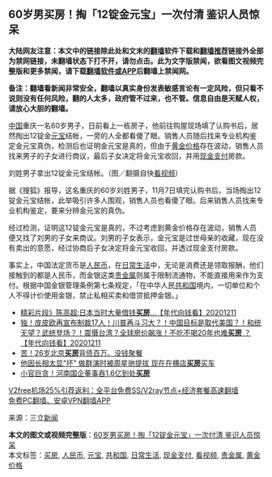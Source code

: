  <h2>60岁男买房！掏「12锭金元宝」一次付清 鉴识人员惊呆</h2> <p class="notice"><b>大陆网友注意：本文中的链接除此处和文末的<a href="https://github.com/bannedbook/fanqiang" >翻墙</a>软件下载和<a href="https://github.com/killgcd/justmysocks/blob/master/README.md">翻墙推荐</a>链接外全部为禁网链接，未翻墙状态下打不开，请勿点击。此为文字版禁闻，欲看图文视频完整版和更多禁闻，请下载<a href="https://github.com/bannedbook/fanqiang">翻墙软件或APP</a>后翻墙上禁闻网。</p><p>备注：翻墙看新闻非常安全，翻墙以真实身份发表敏感言论有一定风险，但只看不说则没有任何风险，翻的人太多，政府管不过来，也不管。信息自由是天赋人权，请放心大胆的翻墙。</b></p>  <div class="entry"> <p><span class='wp_keywordlink_affiliate'><a href="https://www.bannedbook.org/" title="中国" target="_blank">中国</a></span>重庆一名60岁男子，日前看上一栋房子，他前往购屋现场填了认购书后，居然掏出12锭金<a href="https://www.bannedbook.org/bnews/tag/%E5%85%83%E5%AE%9D/" class="st_tag internal_tag" rel="tag" title="标签 元宝 下的日志">元宝</a>结帐，一旁的人全都看傻了眼。销售人员随后找来专业机构鉴定金元宝真伪，检测后也证明金元宝是真的，但由于<a href="https://www.bannedbook.org/bnews/tag/%E9%BB%84%E9%87%91%E4%BB%B7%E6%A0%BC/" class="st_tag internal_tag" rel="tag" title="标签 黄金价格 下的日志">黄金价格</a>存在波动，销售人员找来男子的子女进行商议，最后子女决定将金元宝收回，并用<a href="https://www.bannedbook.org/bnews/tag/%E7%8E%B0%E9%87%91%E6%94%AF%E4%BB%98/" class="st_tag internal_tag" rel="tag" title="标签 现金支付 下的日志">现金支付</a>房款。</p> <p>刘姓男子拿出12锭金元宝结帐。（图／翻摄自快<a href="https://www.bannedbook.org/bnews/tag/%E7%9C%8B%E8%A7%86%E9%A2%91/" class="st_tag internal_tag" rel="tag" title="标签 看视频 下的日志">看视频</a>）</p> <p>据《搜狐》报导，这名重庆的60岁刘姓男子，11月7日填完认购书后，当场掏出12锭金元宝结帐，此举吸引许多人围观，销售人员也看傻了眼。后来销售人员找来专业机构鉴定，要来分辨金元宝的真伪。</p>  <p>经过检测，证明这12锭金元宝是真的，不过考虑到黄金价格存在波动，销售人员便又找了刘男的子女来商议。刘男的子女表示，金元宝是过世母亲的收藏，现在没有卖出的意愿，经过协商后子女决定将金元宝收回，并透过现金支付房款。</p> <p>事实上，中国法定货币是<a href="https://www.bannedbook.org/bnews/tag/%e4%ba%ba%e6%b0%91%e5%b8%81/" class="st_tag internal_tag" rel="tag" title="标签 人民币 下的日志">人民币</a>，在<a href="https://www.bannedbook.org/bnews/tag/%e6%97%a5%e5%b8%b8%e7%94%9f%e6%b4%bb/" class="st_tag internal_tag" rel="tag" title="标签 日常生活 下的日志">日常生活</a>中，无论是消费还是领取报酬，他们接触到的都是人民币，而金银这类<a href="https://www.bannedbook.org/bnews/tag/%E8%B4%B5%E9%87%91%E5%B1%9E/" class="st_tag internal_tag" rel="tag" title="标签 贵金属 下的日志">贵金属</a>则属于限制流通物，不能直接用来作为支付。根据中国金银管理条例第七条规定，「在中华人民<a href="https://www.bannedbook.org/bnews/tag/%E5%85%B1%E5%92%8C%E5%9B%BD/" class="st_tag internal_tag" rel="tag" title="标签 共和国 下的日志">共和国</a>境内，一切单位和个人不得计价使用金银，禁止私相买卖和借贷抵押金银。」</p> <ul class='op-related-articles' title='相关阅读'> <li><a href='https://www.bannedbook.org/bnews/taiwannews/20201211/1446001.html' target='_blank'>精彩片段》陈高超:日本当时大量借钱<b>买房</b>...【年代向钱看】20201211</a></li> <li><a href='https://www.bannedbook.org/bnews/taiwannews/20201211/1445949.html' target='_blank'>独！庞皮欧再宣布制裁17人！川普再斗习大？！中国目标是取代美国？！和统无望？武统登场？！震慑台湾？全球房价飙涨！不吃不喝20年也难<b>买房</b> ？【年代向钱看】20201211</a></li> <li><a href='https://www.bannedbook.org/bnews/baitai/20201208/1444231.html' target='_blank'>苦！26岁北京<b>买房</b>背债百万、没钱聚餐</a></li> <li><a href='https://www.bannedbook.org/bnews/yule/20201202/1440681.html' target='_blank'>他因长相太显“坏” 做群演时被周星驰提拔 现在在横店<b>买房</b>买车</a></li> <li><a href='https://www.bannedbook.org/bnews/baitai/20201123/1435777.html' target='_blank'>小官巨贪！河南国企董事吞1.6亿到处<b>买房</b></a></li> </ul> <p class="texttj"> <a href="https://github.com/bannedbook/fanqiang/wiki/V2ray%E6%9C%BA%E5%9C%BA" target="_blank">V2free机场25%引荐返利：全平台免费SS/V2ray节点+经济套餐高速翻墙</a><br/> <a href="https://github.com/bannedbook/fanqiang/wiki/%E7%A6%81%E9%97%BB%E7%BD%91%E5%AE%89%E5%8D%93%E7%BF%BB%E5%A2%99%E6%96%B0%E9%97%BBAPP" target="_blank">免费PC翻墙、安卓VPN翻墙APP</a></p><p> 来源：三立<span class='wp_keywordlink_affiliate'><a href="https://www.bannedbook.org/" title="新闻">新闻</a></span> </p> <a name='sharetosocial'></a>       <div><b>本文的图文或视频完整版</b>：<a href='https://www.bannedbook.org/bnews/cbnews/20201212/1446307.html'>60岁男买房！掏「12锭金元宝」一次付清 鉴识人员惊呆</a></div>  </div><!--END ENTRY--> <div class="postfooter"> <div>本文标签：<a href="https://www.bannedbook.org/bnews/tag/%E4%B9%B0%E6%88%BF/" rel="tag">买房</a>, <a href="https://www.bannedbook.org/bnews/tag/%e4%ba%ba%e6%b0%91%e5%b8%81/" rel="tag">人民币</a>, <a href="https://www.bannedbook.org/bnews/tag/%E5%85%83%E5%AE%9D/" rel="tag">元宝</a>, <a href="https://www.bannedbook.org/bnews/tag/%E5%85%B1%E5%92%8C%E5%9B%BD/" rel="tag">共和国</a>, <a href="https://www.bannedbook.org/bnews/tag/%e6%97%a5%e5%b8%b8%e7%94%9f%e6%b4%bb/" rel="tag">日常生活</a>, <a href="https://www.bannedbook.org/bnews/tag/%E7%8E%B0%E9%87%91%E6%94%AF%E4%BB%98/" rel="tag">现金支付</a>, <a href="https://www.bannedbook.org/bnews/tag/%E7%9C%8B%E8%A7%86%E9%A2%91/" rel="tag">看视频</a>, <a href="https://www.bannedbook.org/bnews/tag/%E8%B4%B5%E9%87%91%E5%B1%9E/" rel="tag">贵金属</a>, <a href="https://www.bannedbook.org/bnews/tag/%E9%BB%84%E9%87%91%E4%BB%B7%E6%A0%BC/" rel="tag">黄金价格</a></div>  </div><!--END POSTFOOTER--> 